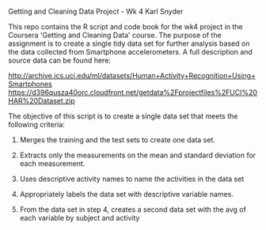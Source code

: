 Getting and Cleaning Data Project - Wk 4
Karl Snyder

This repo contains the R script and code book for the wk4 project in the Coursera 'Getting and Cleaning Data' course. The purpose of the assignment is to create a single tidy data set for further analysis based on the data collected from Smartphone accelerometers. A full description and source data can be found here:

http://archive.ics.uci.edu/ml/datasets/Human+Activity+Recognition+Using+Smartphones
https://d396qusza40orc.cloudfront.net/getdata%2Fprojectfiles%2FUCI%20HAR%20Dataset.zip

The objective of this script is to create a single data set that meets the following criteria:

1) Merges the training and the test sets to create one data set.

2) Extracts only the measurements on the mean and standard deviation for each measurement.

3) Uses descriptive activity names to name the activities in the data set

4) Appropriately labels the data set with descriptive variable names.

5) From the data set in step 4, creates a second data set with the avg of each variable by subject and activity
